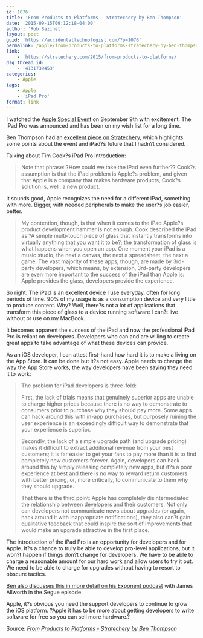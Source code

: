 ```yaml
---
id: 1076
title: 'From Products to Platforms - Stratechery by Ben Thompson'
date: '2015-09-15T09:12:18-04:00'
author: 'Rob Bazinet'
layout: post
guid: 'https://accidentaltechnologist.com/?p=1076'
permalink: /apple/from-products-to-platforms-stratechery-by-ben-thompson-2/
link:
    - 'https://stratechery.com/2015/from-products-to-platforms/'
dsq_thread_id:
    - '4131739453'
categories:
    - Apple
tags:
    - Apple
    - 'iPad Pro'
format: link
---
```


I watched the [Apple Special Event](https://www.apple.com/apple-events/september-2015/) on September 9th with excitement. The iPad Pro was announced and has been on my wish list for a long time.

Ben Thompson had an [excellent piece on Stratechery](https://stratechery.com/2015/from-products-to-platforms/), which highlights some points about the event and iPad?s future that I hadn?t considered.

Talking about Tim Cook?s iPad Pro introduction:

> Note that phrase: ?How could we take the iPad even further?? Cook?s assumption is that the iPad problem is Apple?s problem, and given that Apple is a company that makes hardware products, Cook?s solution is, well, a new product.

It sounds good, Apple recognizes the need for a different iPad, something with more. Bigger, with needed peripherals to make the user?s job easier, better.

> My contention, though, is that when it comes to the iPad Apple?s product development hammer is not enough. Cook described the iPad as ?A simple multi-touch piece of glass that instantly transforms into virtually anything that you want it to be?; the transformation of glass is what happens when you open an app. One moment your iPad is a music studio, the next a canvas, the next a spreadsheet, the next a game. The vast majority of these apps, though, are made by 3rd-party developers, which means, by extension, 3rd-party developers are even more important to the success of the iPad than Apple is: Apple provides the glass, developers provide the experience.

So right. The iPad is an excellent device I use everyday, often for long periods of time. 90% of my usage is as a consumption device and very little to produce content. Why? Well, there?s not a lot of applications that transform this piece of glass to a device running software I can?t live without or use on my MacBook.

It becomes apparent the success of the iPad and now the professional iPad Pro is reliant on developers. Developers who can and are willing to create great apps to take advantage of what these devices can provide.

As an iOS developer, I can attest first-hand how hard it is to make a living on the App Store. It can be done but it?s not easy. Apple needs to change the way the App Store works, the way developers have been saying they need it to work:

> The problem for iPad developers is three-fold:
> 
> First, the lack of trials means that genuinely superior apps are unable to charge higher prices because there is no way to demonstrate to consumers prior to purchase why they should pay more. Some apps can hack around this with in-app purchases, but purposely ruining the user experience is an exceedingly difficult way to demonstrate that your experience is superior.
> 
> Secondly, the lack of a simple upgrade path (and upgrade pricing) makes it difficult to extract additional revenue from your best customers; it is far easier to get your fans to pay more than it is to find completely new customers forever. Again, developers can hack around this by simply releasing completely new apps, but it?s a poor experience at best and there is no way to reward return customers with better pricing, or, more critically, to communicate to them why they should upgrade.
> 
> That there is the third point: Apple has completely disintermediated the relationship between developers and their customers. Not only can developers not communicate news about upgrades (or again, hack around it with inappropriate notifications), they also can?t gain qualitative feedback that could inspire the sort of improvements that would make an upgrade attractive in the first place.

The introduction of the iPad Pro is an opportunity for developers and for Apple. It?s a chance to truly be able to develop pro-level applications, but it won?t happen if things don?t change for developers. We have to be able to charge a reasonable amount for our hard work and allow users to try it out. We need to be able to charge for upgrades without having to resort to obscure tactics.

[Ben also discusses this in more detail on his Exponent podcast](https://exponent.fm/episode-051-segue/) with James Allworth in the Segue episode.

Apple, it?s obvious you need the support developers to continue to grow the iOS platform. ?Apple it has to be more about getting developers to write software for free so you can sell more hardware.?

Source: *[From Products to Platforms - Stratechery by Ben Thompson](https://stratechery.com/2015/from-products-to-platforms/)*